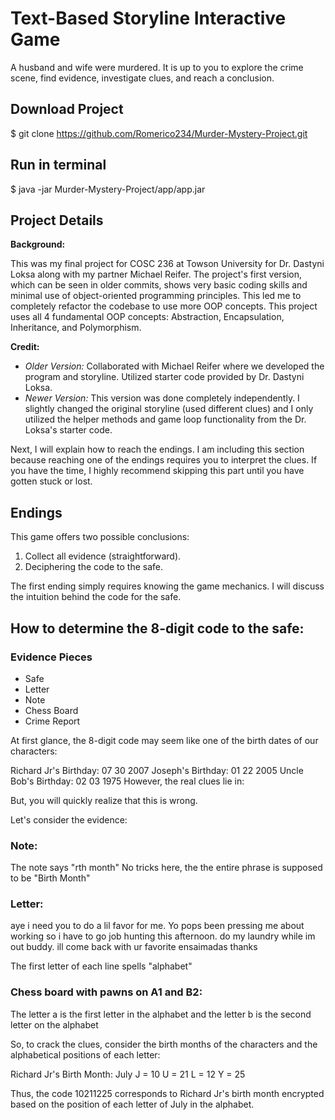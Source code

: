 # Text-Based Storyline Interactive Game

A husband and wife were murdered. It is up to you to explore the crime scene, find evidence, investigate clues, and reach a conclusion.

## Download Project
$ git clone https://github.com/Romerico234/Murder-Mystery-Project.git

## Run in terminal
$ java -jar Murder-Mystery-Project/app/app.jar

## Project Details
**Background:**

This was my final project for COSC 236 at Towson University for Dr. Dastyni Loksa along with my partner Michael Reifer. The project's first version, which can be seen in older commits, shows very basic coding skills and minimal use of object-oriented programming principles. This led me to completely refactor the codebase to use more OOP concepts. This project uses all 4 fundamental OOP concepts: Abstraction, Encapsulation, Inheritance, and Polymorphism.

**Credit:**
- *Older Version:* Collaborated with Michael Reifer where we developed the program and storyline. Utilized starter code provided by Dr. Dastyni Loksa.
- *Newer Version:* This version was done completely independently. I slightly changed the original storyline (used different clues) and I only utilized the helper methods and game loop functionality from the Dr. Loksa's starter code.


Next, I will explain how to reach the endings. I am including this section because reaching one of the endings requires you to interpret the clues. If you have the time, I highly recommend skipping this part until you have gotten stuck or lost.

## Endings
This game offers two possible conclusions:
1. Collect all evidence (straightforward).
2. Deciphering the code to the safe.

The first ending simply requires knowing the game mechanics. I will discuss the intuition behind the code for the safe.

## How to determine the 8-digit code to the safe:

### Evidence Pieces
- Safe
- Letter
- Note
- Chess Board
- Crime Report

At first glance, the 8-digit code may seem like one of the birth dates of our characters:

Richard Jr's Birthday: 07 30 2007
Joseph's Birthday: 01 22 2005
Uncle Bob's Birthday: 02 03 1975
However, the real clues lie in:

But, you will quickly realize that this is wrong.

Let's consider the evidence:

### Note:
The note says "rth month"
No tricks here, the the entire phrase is supposed to be "Birth Month"

### Letter: 
aye i need you to do a 
lil favor for me. Yo
pops been pressing me about working so i 
have to go job hunting this 
afternoon. do my laundry while im out 
buddy. ill come back with ur favorite
ensaimadas
thanks 

The first letter of each line spells "alphabet"

### Chess board with pawns on A1 and B2:
The letter a is the first letter in the alphabet and the letter b is the second letter on the alphabet

So, to crack the clues, consider the birth months of the characters and the alphabetical positions of each letter:

Richard Jr's Birth Month: July
J = 10
U = 21
L = 12
Y = 25

Thus, the code 10211225 corresponds to Richard Jr's birth month encrypted based on the position of each letter of July in the alphabet.
